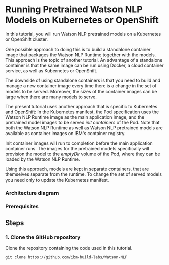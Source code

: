# Running Pretrained Watson NLP Models on Kubernetes or OpenShift

In this tutorial, you will run Watson NLP pretrained models on a Kubernetes or OpenShift cluster. 

One possible approach to doing this is to build a standalone container image that packages the Watson NLP Runtime together with the models. This approach is the topic of another tutorial.  An advantage of a standalone container is that the same image can be run using Docker, a cloud container service, as well as Kubernetes or OpenShift. 

The downside of using standalone containers is that you need to build and manage a new container image every time there is a change in the set of models to be served. Moreover, the sizes of the container images can be large when there are many models to serve.

The present tutorial uses another approach that is specific to Kubernetes and OpenShift: In the Kubernetes manifest, the Pod specification uses the Watson NLP Runtime image as the main application image, and the pretrained model images to be served *init containers* of the Pod. Note that both the Watson NLP Runtime as well as Watson NLP pretrained models are available as container images on IBM's container registry.

Init container images will run to completion before the main application container runs. The images for the pretrained models specifically will provision the model to the *emptyDir* volume of the Pod, where they can be loaded by the Watson NLP Runtime.

Using this approach, models are kept in separate containers, that are themselves separate from the runtime. To change the set of served models you need only to update the Kubernetes manifest.

### Architecture diagram

### Prerequisites



## Steps

### 1. Clone the GitHub repository
Clone the repository containing the code used in this tutorial.  
```
git clone https://github.com/ibm-build-labs/Watson-NLP 
```
